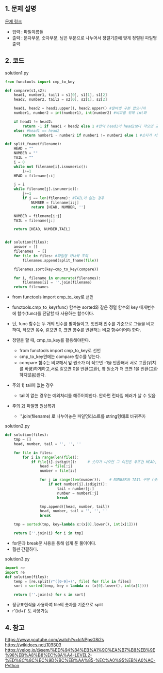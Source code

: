 ## 1. 문제 설명

[문제 링크](https://programmers.co.kr/learn/courses/30/lessons/17686)

- 입력 : 파일이름들
- 출력 : 문자부분, 숫자부분, 남은 부분으로 나누어서 정렬기준에 맞게 정렬된 파일명 출력

## 2. 코드

solution1.py

```python
from functools import cmp_to_key

def compare(s1,s2):
    head1, number1, tail1 = s1[0], s1[1], s1[2]
    head2, number2, tail2 = s2[0], s2[1], s2[2]

    head1, head2 = head1.upper(), head2.upper() #알바벳 구분 없으니까
    number1, number2 = int(number1), int(number2) #비교를 위해 int화

    if head1 != head2:
        return -1 if head1 < head2 else 1 #만약 head1이 head2보다 작으면 교환(-1)
    else: #head1 == head2
        return number1 - number2 if number1 != number2 else 1 #숫자가 서로 같지 않을 때만 빼기(둘이 같을 때(둘을 서로 빼면 0이니까) 교환이 되어버림을 방지)

def split_fname(filename):
    HEAD = ""
    NUMBER = ""
    TAIL = ""
    i = 0
    while not filename[i].isnumeric():
        i+=1
    HEAD = filename[:i]

    j = i
    while filename[j].isnumeric():
        j+=1
        if j == len(filename): #TAIL이 없는 경우
            NUMBER = filename[i:j]
            return [HEAD, NUMBER, '']

    NUMBER = filename[i:j]
    TAIL = filename[j:]

    return [HEAD, NUMBER,TAIL]


def solution(files):
    answer = []
    filenames  = []
    for file in files: #파일명 하나씩 조회
        filenames.append(split_fname(file))

    filenames.sort(key=cmp_to_key(compare))

    for i, filename in enumerate(filenames):
        filenames[i] = ''.join(filename)
    return filenames
```

- from functools import cmp_to_key로 선언
- functools.cmp_to_key(func) 함수는 sorted와 같은 정렬 함수의 key 매개변수에 함수(func)를 전달할 때 사용하는 함수이다.
- 단, func 함수는 두 개의 인수를 받아들이고, 첫번째 인수를 기준으로 그들을 비교하여, 작으면 음수, 같으면 0, 크면 양수를 반환하는 비교 함수이어야 한다.

- 정렬을 할 때, cmp_to_key를 활용해야한다.

  - from functools import cmp_to_key로 선언
  - cmp_to_key안에는 compare 함수를 넣는다.
  - compare 함수는 비교해서 앞 원소가 더 작으면 -1을 반환해서 서로 교환(위치를 바꿈)하게하고,서로 같으면 0을 반환(교환), 앞 원소가 더 크면 1을 반환(교환하지않음)한다.

- 주의 1) tail이 없는 경우
  - tail이 없는 경우는 예외처리를 해주어야한다. 안하면 런타임 에러가 날 수 있음
- 주의 2) 파일명 원상복귀

  - ''.join(filename) 로 나누어놓은 파일명리스트를 string형태로 바꿔주자

solution2.py

```python
def solution(files):
    tmp = []
    head, number, tail = '', '', ''

    for file in files:
        for i in range(len(file)):
            if file[i].isdigit():     # 숫자가 나오면 그 이전은 무조건 HEAD, 이후는 NUMBER, TAIL로 다시 구분
                head = file[:i]
                number = file[i:]

                for j in range(len(number)):    # NUMBER와 TAIL 구분 (숫자 안나오면 TAIL)
                    if not number[j].isdigit():
                        tail = number[j:]
                        number = number[:j]
                        break

                tmp.append([head, number, tail])
                head, number, tail = '', '', ''
                break

    tmp = sorted(tmp, key=lambda x:(x[0].lower(), int(x[1])))

    return [''.join(i) for i in tmp]
```

- for문과 break문 사용을 통해 쉽게 푼 풀이이다.
- 훨씬 간결하다.

solution3.py

```python
import re
import re
def solution(files):
    temp = [re.split(r"([0-9]+)", file) for file in files]
    sort = sorted(temp, key = lambda x: (x[0].lower(), int(x[1])))

    return [''.join(s) for s in sort]
```

- 정규표현식을 사용하여 file의 숫자를 기준으로 split
- r'(\d+)' 도 사용가능

## 4. 참고

https://www.youtube.com/watch?v=IcNPpsG8i2s
https://wikidocs.net/109303
https://velog.io/@sem/%ED%94%84%EB%A1%9C%EA%B7%B8%EB%9E%98%EB%A8%B8%EC%8A%A4-LEVEL2-%ED%8C%8C%EC%9D%BC%EB%AA%85-%EC%A0%95%EB%A0%AC-Python
